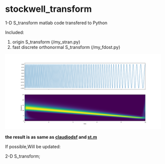 # stockwell_transform
1-D  S_transform matlab code transfered to Python 


Included:  

1. origin S_transform  (/my_stran.py)
2. fast discrete orthonormal S_transform  (/my_fdost.py)

![stockwell](https://github.com/Gsonggit/stockwell_transform/blob/master/origin_s_transform.png)  

**the result is as same as [claudiodsf](https://github.com/claudiodsf/stockwell)  and **[st.m](https://github.com/Gsonggit/stockwell_transform/blob/master/origin_matlab/st.m)****  

If possible,Will be updated:  

2-D S_transform;  


